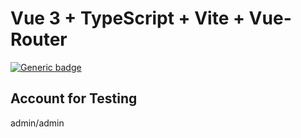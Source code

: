 # Vue 3 + TypeScript + Vite + Vue-Router
[![Generic badge](https://img.shields.io/badge/MadeWith-Vue3|TS|Vite-<COLOR>.svg)](https://shields.io/)

## Account for Testing
admin/admin
